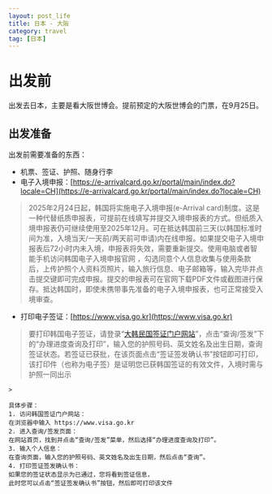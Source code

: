 ```yaml
---
layout: post_life
title: 日本 - 大阪
category: travel
tag: [日本]
---
```


# 出发前

出发去日本，主要是看大阪世博会。提前预定的大阪世博会的门票，在9月25日。

## 出发准备

出发前需要准备的东西：
- 机票、签证、护照、随身行李
- 电子入境申报：[https://e-arrivalcard.go.kr/portal/main/index.do?locale=CH](https://e-arrivalcard.go.kr/portal/main/index.do?locale=CH)
> 2025年2月24日起，韩国将实施电子入境申报(e-Arrival card)制度。这是一种代替纸质申报表，可提前在线填写并提交入境申报表的方式。但纸质入境申报表仍可继续使用至2025年12月。可在抵达韩国前三天(以韩国标准时间为准，入境当天/一天前/两天前可申请)内在线申报。如果提交电子入境申报表后72小时内未入境，申报表将失效，需要重新提交。使用电脑或者智能手机访问韩国电子入境申报官网 ，勾选同意个人信息收集与使用条款后，上传护照个人资料页照片，输入旅行信息、电子邮箱等，输入完毕并点击提交键即可完成申报。提交的申报表可在官网下载PDF文件或截图进行保存。抵达韩国时，即使未携带事先准备的电子入境申报表，也可正常接受入境审查。

- 打印电子签证：[https://www.visa.go.kr](https://www.visa.go.kr)
> 要打印韩国电子签证，请登录“[大韩民国签证门户网站](https://www.visa.go.kr)”，点击“查询/签发”下的“办理进度查询及打印”，输入您的护照号码、英文姓名及出生日期，查询签证状态。若签证已获批，在该页面点击“签证签发确认书”按钮即可打印，该打印件（也称为电子签）是证明您已获韩国签证的有效文件，入境时需与护照一同出示

    > 
```
具体步骤：
1. 访问韩国签证门户网站：
在浏览器中输入 https://www.visa.go.kr 
2. 进入查询/签发页面：
在网站首页，找到并点击“查询/签发”菜单，然后选择“办理进度查询及打印”。
3. 输入个人信息：
在查询页面，输入您的护照号码、英文姓名及出生日期，然后点击“查询”。
4. 打印签证签发确认书：
如果您的签证状态显示为已通过，您将看到签证信息，
此时您可以点击“签证签发确认书”按钮，然后即可打印该文件
```
